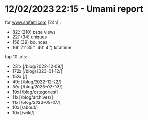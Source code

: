 # 12/02/2023 22:15 - Umami report
for www.shifeiti.com [24h] :

 - 822 (210) page views
 - 227 (34) uniques
 - 156 (39) bounces
 - 16h 21' 35'' (40' 4'') totaltime


top 10 urls:
 - 231x [/blog/2022-12-09/]
 - 172x [/blog/2023-01-12/]
 - 152x [/]
 - 49x [/blog/2022-12-22/]
 - 39x [/blog/2023-02-03/]
 - 19x [/blog/categories/]
 - 11x [/blog/archives/]
 - 11x [/blog/2022-05-07/]
 - 10x [/about/]
 - 10x [/wiki/]


